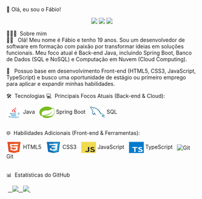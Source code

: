 👋 Olá, eu sou o Fábio!
<p align="center">
<a href="https://www.instagram.com/ofabiojunior___/"><img src="https://img.shields.io/badge/-@ofabiojunior___-E4405F?style=flat-square&logo=Instagram&logoColor=white"/></a>
<a href="https://www.linkedin.com/in/fabio-junior-developer/"><img src="https://img.shields.io/badge/-Fabio%20Junior%20-0077B5?style=flat-square&logo=Linkedin&logoColor=white"/></a>
<a href="mailto:fabioclash2005@gmail.com"><img src="https://img.shields.io/badge/-fabioclash2005@gmail.com-D14836?style=flat-square&logo=Gmail&logoColor=white"/></a>
</p>

👨🏻‍💻  Sobre mim <br>
🧑‍💻   Olá! Meu nome é Fábio e tenho 19 anos. Sou um desenvolvedor de software em formação com paixão por transformar ideias em soluções funcionais. Meu foco atual é Back-end Java, incluindo Spring Boot, Banco de Dados (SQL e NoSQL) e Computação em Nuvem (Cloud Computing).

🚀   Possuo base em desenvolvimento Front-end (HTML5, CSS3, JavaScript, TypeScript) e busco uma oportunidade de estágio ou primeiro emprego para aplicar e expandir minhas habilidades.

🛠  Tecnologias
💻  Principais Focos Atuais (Back-end & Cloud):
<div>
<img align="center" alt="Java" height="30" width="40" src="https://raw.githubusercontent.com/devicons/devicon/master/icons/java/java-original.svg"> Java &nbsp;
<img align="center" alt="Spring" height="30" width="40" src="https://raw.githubusercontent.com/devicons/devicon/master/icons/spring/spring-original.svg"> Spring Boot &nbsp;
<img align="center" alt="SQL" height="30" width="40" src="https://raw.githubusercontent.com/devicons/devicon/master/icons/mysql/mysql-original.svg"> SQL &nbsp;
</div>
<br>

🌐  Habilidades Adicionais (Front-end & Ferramentas):
<div>
<img align="center" alt="HTML" height="30" width="40" src="https://raw.githubusercontent.com/devicons/devicon/master/icons/html5/html5-original.svg"> HTML5 &nbsp;
<img align="center" alt="CSS" height="30" width="40" src="https://raw.githubusercontent.com/devicons/devicon/master/icons/css3/css3-original.svg"> CSS3 &nbsp;
<img align="center" alt="JavaScript" height="30" width="40" src="https://raw.githubusercontent.com/devicons/devicon/master/icons/javascript/javascript-original.svg"> JavaScript &nbsp;
<img align="center" alt="TypeScript" height="30" width="40" src="https://raw.githubusercontent.com/devicons/devicon/master/icons/typescript/typescript-original.svg"> TypeScript &nbsp;
<img align="center" alt="Git" height="30" width="40" src="https://cdn.jsdelivr.net/gh/devicons/devicon/icons/git/git-original.svg" /> Git
</div>
<br>

📊  Estatísticas do GitHub
<div>
 <a href="https://github.com/fabiobud">
  <img height="180em" src="https://github-readme-stats.vercel.app/api?username=FabioJuniorDeveloper&show_icons=true&theme=dark&title_color=2ECC71&icon_color=2ECC71&include_all_commits=true&count_private=true"/>
  <img height="180em" src="https://github-readme-stats.vercel.app/api/top-langs/?username=FabioJuniorDeveloper&layout=compact&langs_count=7&theme=dark&title_color=2ECC71&icon_color=2ECC71"/> 
</div>
